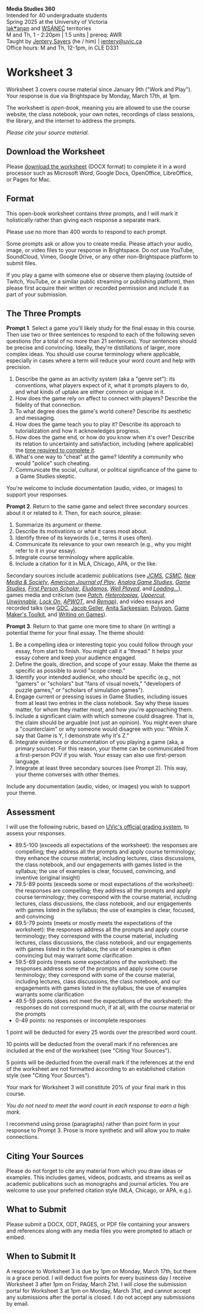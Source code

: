 **Media Studies 360**    
Intended for 40 undergraduate students     
Spring 2025 at the University of Victoria  
[lək̓ʷəŋən](https://www.songheesnation.ca/community/l-k-ng-n-traditional-territory) and [<u>W</u>SÁNEĆ](https://wsanec.com/) territories  
M and Th, 1 - 2:20pm | 1.5 units | prereq: AWR   
Taught by [Jentery Sayers](https://jntry.work/) (he / him) | [jentery@uvic.ca](mailto:jentery@uvic.ca)    
Office hours: M and Th, 12-1pm, in CLE D331    

# Worksheet 3

Worksheet 3 covers course material since January 9th ("Work and Play"). Your response is due via Brightspace by Monday, March 17th, at 1pm.

The worksheet is *open-book*, meaning you are allowed to use the course website, the class notebook, your own notes, recordings of class sessions, the library, and the internet to address the prompts.

*Please cite your source material.*

## Download the Worksheet 

Please [download the worksheet](mdia360v1Worksheet3.docx) (DOCX format) to complete it in a word processor such as Microsoft Word, Google Docs, OpenOffice, LibreOffice, or Pages for Mac.  

## Format

This open-book worksheet contains *three* prompts, and I will mark it holistically rather than giving each response a separate mark. 

Please use no more than 400 words to respond to each prompt. 

Some prompts ask or allow you to create media. Please attach your audio, image, or video files to your response in Brightspace. Do *not* use YouTube, SoundCloud, Vimeo, Google Drive, or any other non-Brightspace platform to submit files. 

If you play a game with someone else or observe them playing (outside of Twitch, YouTube, or a similar public streaming or publishing platform), then please first acquire their written or recorded permission and include it as part of your submission. 

## The Three Prompts 

**Prompt 1**. Select a game you'll likely study for the final essay in this course. Then use two or three sentences to respond to each of the following seven questions (for a total of no more than 21 sentences). Your sentences should be precise and convincing. Ideally, they're distillations of larger, more complex ideas. You should use course terminology where applicable, especially in cases where a term will reduce your word count and help with precision. 

1. Describe the game as an activity system (aka a "genre set"): its conventions, what players expect of it, what it prompts players to do, and what kinds of uptake are either common or unique in it.
2. How does the game rely on affect to connect with players? Describe the fidelity of that connection. 
3. To what degree does the game's world cohere? Describe its aesthetic and messaging. 
4. How does the game teach you to play it? Describe its approach to tutorialization and how it acknowledges progress. 
5. How does the game end, or how do you know when it's over? Describe its relation to uncertainty and satisfaction, including (where applicable) the [time required to complete it](https://howlongtobeat.com/). 
6. What's one way to "cheat" at the game? Identify a community who would "police" such cheating.
7. Communicate the social, cultural, or political significance of the game to a Game Studies skeptic. 

You're welcome to include documentation (audio, video, or images) to support your responses. 

**Prompt 2**. Return to the same game and select three secondary sources about it or related to it. Then, for each source, please: 

1. Summarize its argument or theme. 
2. Describe its motivations or what it cares most about. 
3. Identify three of its keywords (i.e., terms it uses often). 
4. Communicate its relevance to your own research (e.g., why you might refer to it in your essay). 
5. Integrate course terminology where applicable.
6. Include a citation for it in MLA, Chicago, APA, or the like. 

Secondary sources include academic publications (see [*JCMS*](https://quod.lib.umich.edu/j/jcms/issues/), [*CSMC*](https://www.tandfonline.com/journals/rcsm20), [*New Media & Society*](https://journals.sagepub.com/home/nms), [*American Journal of Play*](https://www.museumofplay.org/journalofplay/), [*Analog Game Studies*](https://analoggamestudies.org/), [*Game Studies*](http://gamestudies.org/2202), [*First Person Scholar*](https://www.firstpersonscholar.com/), [*Eludamos*](https://eludamos.org/index.php/eludamos/index), [*Well Played*](https://press.etc.cmu.edu/publications/well-played/journal_series/well-played), and [*Loading...*](https://journals.sfu.ca/loading/index.php/loading)), games media and criticism (see [*Patch*](https://patchmagazine.co.uk/), [*Heterotopias*](https://www.heterotopiaszine.com/), [*Uppercut*](https://uppercutcrit.com/), [*Unwinnable*](https://unwinnable.com/), [*Lock On*](https://www.lostincult.co.uk/001-1), [*APWOT*](https://apwot.com/), and [*Remap*](https://remapradio.com/)), and video essays and recorded talks (see [GDC](https://www.youtube.com/@Gdconf), [Jacob Geller](https://www.youtube.com/@JacobGeller), [Anita Sarkeesian](https://feministfrequency.com/series/tropes-vs-women-in-video-games/), [Polygon](https://www.youtube.com/@polygon), [Game Maker's Toolkit](https://www.youtube.com/channel/UCqJ-Xo29CKyLTjn6z2XwYAw), and [Writing on Games](https://www.youtube.com/@WritingOnGames/videos)).

**Prompt 3**. Return to that game one more time to share (in writing) a potential theme for your final essay. The theme should:

1. Be a compelling idea or interesting topic you could follow through your essay, from start to finish. You might call it a "thread." It helps your essay cohere and keep your audience engaged. 
2. Define the goals, direction, and scope of your essay. Make the theme as specific as possible to avoid "scope creep."
3. Identify your intended audience, who should be specific (e.g., not "gamers" or "scholars" but "fans of visual novels," "developers of puzzle games," or "scholars of simulation games").
4. Engage current or pressing issues in Game Studies, including issues from at least two entries in the class notebook. Say why these issues matter, for whom they matter most, and how you're approaching them.
5. Include a significant claim with which someone could disagree. That is, the claim should be arguable (not just an opinion). You might even share a "counterclaim" or why someone would disagree with you: "While X say that Game is Y, I demonstrate why it's Z." 
6. Integrate evidence or documentation of you playing a game (aka, a primary source). For this reason, your theme can be communicated from a first-person POV if you wish. Your essay can also use first-person language. 
7. Integrate at least three secondary sources (see Prompt 2). This way, your theme converses with other themes. 

Include any documentation (audio, video, or images) you wish to support your theme. 

## Assessment 

I will use the following rubric, based on [UVic's official grading system](https://www.uvic.ca/calendar/undergrad/index.php#/policy/S1AAgoGuV?bc=true&bcCurrent=14%20-%20Grading&bcGroup=Undergraduate%20Academic%20Regulations&bcItemType=policies), to assess your responses. 

* 89.5-100 (exceeds all expectations of the worksheet): the responses are compelling; they address all the prompts and apply course terminology; they enhance the course material, including lectures, class discussions, the class notebook, and our engagements with games listed in the syllabus; the use of examples is clear, focused, convincing, and inventive (original insight)
* 79.5-89 points (exceeds some or most expectations of the worksheet): the responses are compelling; they address all the prompts and apply course terminology; they correspond with the course material, including lectures, class discussions, the class notebook, and our engagements with games listed in the syllabus; the use of examples is clear, focused, and convincing 
* 69.5-79 points (meets or mostly meets the expectations of the worksheet): the responses address all the prompts and apply course terminology; they correspond with the course material, including lectures, class discussions, the class notebook, and our engagements with games listed in the syllabus; the use of examples is often convincing but may warrant some clarification
* 59.5-69 points (meets some expectations of the worksheet): the responses address some of the prompts and apply some course terminology; they correspond with some of the course material, including lectures, class discussions, the class notebook, and our engagements with games listed in the syllabus; the use of examples warrants some clarification
* 49.5-59 points (does not meet the expectations of the worksheet): the responses do not correspond much, if at all, with the course material or the prompts
* 0-49 points: no responses or incomplete responses 

1 point will be deducted for every 25 words over the prescribed word count. 

10 points will be deducted from the overall mark if no references are included at the end of the worksheet (see "Citing Your Sources").

5 points will be deducted from the overall mark if the references at the end of the worksheet are not formatted according to an established citation style (see "Citing Your Sources").

Your mark for Worksheet 3 will constitute 20% of your final mark in this course. 

*You do not need to meet the word count in each response to earn a high mark.* 

I recommend using prose (paragraphs) rather than point form in your response to Prompt 3. Prose is more synthetic and will allow you to make connections.

## Citing Your Sources 

Please do not forget to cite any material from which you draw ideas or examples. This includes games, videos, podcasts, and streams as well as academic publications such as monographs and journal articles. You are welcome to use your preferred citation style (MLA, Chicago, or APA, e.g.).  

## What to Submit 

Please submit a DOCX, ODT, PAGES, or PDF file containing your answers and references along with any media files you were prompted to attach or embed. 

## When to Submit It

A response to Worksheet 3 is due by 1pm on Monday, March 17th, but there is a grace period. I will deduct five points for every business day I receive Worksheet 3 after 1pm on Friday, March 21st. I will close the submission portal for Worksheet 3 at 1pm on Monday, March 31st, and cannot accept any submissions after the portal is closed. I do not accept any submissions by email.
